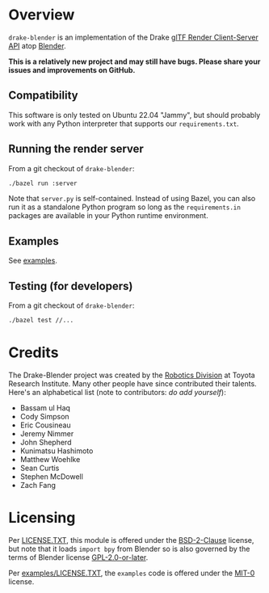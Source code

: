 <!-- SPDX-License-Identifier: BSD-2-Clause -->

# Overview

`drake-blender` is an implementation of the Drake
[glTF Render Client-Server API](https://drake.mit.edu/doxygen_cxx/group__render__engine__gltf__client__server__api.html)
atop
[Blender](https://www.blender.org/).

**This is a relatively new project and may still have bugs.
Please share your issues and improvements on GitHub.**

## Compatibility

This software is only tested on Ubuntu 22.04 "Jammy", but should probably
work with any Python interpreter that supports our `requirements.txt`.

## Running the render server

From a git checkout of `drake-blender`:

```sh
./bazel run :server
```

Note that `server.py` is self-contained. Instead of using Bazel, you can also
run it as a standalone Python program so long as the `requirements.in` packages
are available in your Python runtime environment.

## Examples

See [examples](examples/README.md).

## Testing (for developers)

From a git checkout of `drake-blender`:

```sh
./bazel test //...
```

# Credits

The Drake-Blender project was created by the
[Robotics Division](https://www.tri.global/our-work/robotics/)
at Toyota Research Institute. Many other people have since contributed their
talents. Here's an alphabetical list (note to contributors: *do add yourself*):

* Bassam ul Haq
* Cody Simpson
* Eric Cousineau
* Jeremy Nimmer
* John Shepherd
* Kunimatsu Hashimoto
* Matthew Woehlke
* Sean Curtis
* Stephen McDowell
* Zach Fang

# Licensing

Per [LICENSE.TXT](LICENSE.TXT), this module is offered under the
[BSD-2-Clause](https://spdx.org/licenses/BSD-2-Clause.html) license, but note
that it loads `import bpy` from Blender so is also governed by the terms of
Blender license [GPL-2.0-or-later](https://www.blender.org/about/license/).

Per [examples/LICENSE.TXT](examples/LICENSE.TXT), the `examples` code is
offered under the [MIT-0](https://spdx.org/licenses/MIT-0.html) license.
